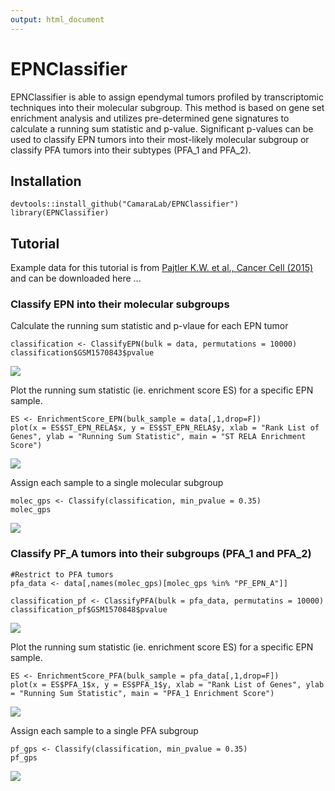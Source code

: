 ```yaml
---
output: html_document
---
```


# EPNClassifier
EPNClassifier is able to assign ependymal tumors profiled by transcriptomic techniques into their molecular subgroup. This method is based on gene set enrichment analysis and utilizes pre-determined gene signatures to calculate a running sum statistic and p-value. Significant p-values can be used to classify EPN tumors into their most-likely molecular subgroup or classify PFA tumors into their subtypes (PFA_1 and PFA_2). 

## Installation

```{r}
devtools::install_github("CamaraLab/EPNClassifier")
library(EPNClassifier)
```

## Tutorial

Example data for this tutorial is from [Pajtler K.W. et al., Cancer Cell (2015)](https://www.sciencedirect.com/science/article/pii/S153561081500135X?via%3Dihub) and can be
downloaded here ...

### Classify EPN into their molecular subgroups

Calculate the running sum statistic and p-vlaue for each EPN tumor

```{r}
classification <- ClassifyEPN(bulk = data, permutations = 10000)
classification$GSM1570843$pvalue
```

![](examples/figure-markdown_github/ClassifyEPN_output.png)

Plot the running sum statistic (ie. enrichment score ES) for a specific EPN sample.

```{r}
ES <- EnrichmentScore_EPN(bulk_sample = data[,1,drop=F])
plot(x = ES$ST_EPN_RELA$x, y = ES$ST_EPN_RELA$y, xlab = "Rank List of Genes", ylab = "Running Sum Statistic", main = "ST RELA Enrichment Score")
```

![](examples/figure-markdown_github/ESPlot_EPN.png)

Assign each sample to a single molecular subgroup

```{r}
molec_gps <- Classify(classification, min_pvalue = 0.35)
molec_gps
```
![](examples/figure-markdown_github/molec_gps.png)

### Classify PF_A tumors into their subgroups (PFA_1 and PFA_2)

```{r}
#Restrict to PFA tumors
pfa_data <- data[,names(molec_gps)[molec_gps %in% "PF_EPN_A"]]

classification_pf <- ClassifyPFA(bulk = pfa_data, permutatins = 10000)
classification_pf$GSM1570848$pvalue
```
![](examples/figure-markdown_github/ClassifyPFA_output.png)

Plot the running sum statistic (ie. enrichment score ES) for a specific EPN sample.

```{r}
ES <- EnrichmentScore_PFA(bulk_sample = pfa_data[,1,drop=F])
plot(x = ES$PFA_1$x, y = ES$PFA_1$y, xlab = "Rank List of Genes", ylab = "Running Sum Statistic", main = "PFA_1 Enrichment Score")
```

![](examples/figure-markdown_github/ESPlot_PFA.png)

Assign each sample to a single PFA subgroup

```{r}
pf_gps <- Classify(classification, min_pvalue = 0.35)
pf_gps
```
![](examples/figure-markdown_github/pfa_gps.png)



